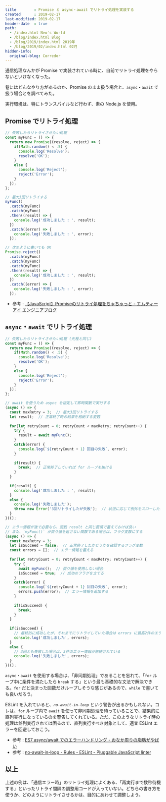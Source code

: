 ```yaml
---
title        : Promise と async・await でリトライ処理を実装する
created      : 2019-02-17
last-modified: 2019-02-17
header-date  : true
path:
  - /index.html Neo's World
  - /blog/index.html Blog
  - /blog/2019/index.html 2019年
  - /blog/2019/02/index.html 02月
hidden-info:
  original-blog: Corredor
---
```


通信処理なんかが Promise で実装されている時に、自前でリトライ処理をやらないといけなくなった。

巷にはどんなやり方があるのか、Promise のまま扱う場合と、`async`・`await` で扱う場合とを調べてみた。

実行環境は、特にトランスパイルなど行わず、素の Node.js を使用。

## Promise でリトライ処理

```javascript
// 失敗したらリトライさせたい処理
const myFunc = () => {
  return new Promise((resolve, reject) => {
    if(Math.random() < .5) {
      console.log('Resolve');
      resolve('OK');
    }
    else {
      console.log('Reject');
      reject('Error');
    }
  });
};

// 最大3回リトライする
myFunc()
  .catch(myFunc)
  .catch(myFunc)
  .then((result) => {
    console.log('成功しました : ', result);
  })
  .catch((error) => {
    console.log('失敗しました : ', error);
  });

// 次のように書いても OK
Promise.reject()
  .catch(myFunc)
  .catch(myFunc)
  .catch(myFunc)
  .then((result) => {
    console.log('成功しました : ', result);
  })
  .catch((error) => {
    console.log('失敗しました : ', error);
  });
```

- 参考 : [【JavaScript】Promiseのリトライ処理をちゃちゃっと - エムティーアイ エンジニアブログ](https://tech.mti.co.jp/entry/2017/09/19/205854)

## `async`・`await` でリトライ処理

```javascript
// 失敗したらリトライさせたい処理 (先程と同じ)
const myFunc = () => {
  return new Promise((resolve, reject) => {
    if(Math.random() < .5) {
      console.log('Resolve');
      resolve('OK');
    }
    else {
      console.log('Reject');
      reject('Error');
    }
  });
};

// await を使うため async を指定して即時関数で実行する
(async () => {
  const maxRetry = 3;  // 最大3回リトライする
  let result;  // 正常終了時の結果を格納する変数
  
  for(let retryCount = 0; retryCount < maxRetry; retryCount++) {
    try {
      result = await myFunc();
    }
    catch(error) {
      console.log(`${retryCount + 1} 回目の失敗`, error);
    }
    
    if(result) {
      break;  // 正常終了していれば for ループを抜ける
    }
  }
  
  if(result) {
    console.log('成功しました : ', result);
  }
  else {
    console.log('失敗しました');
    throw new Error('3回リトライしたが失敗');  // 状況に応じて例外をスローしたり…
  }
})();

// エラー情報が後で必要なら、変数 result と同じ要領で蓄えておけば良い
// また、`myFunc()` が戻り値を返さない関数である場合は、フラグ変数にする
(async () => {
  const maxRetry = 3;
  let isSucceed = false;  // 正常終了したかどうかを確認するフラグ変数
  const errors = [];  // エラー情報を蓄える
  
  for(let retryCount = 0; retryCount < maxRetry; retryCount++) {
    try {
      await myFunc();  // 戻り値を使用しない場合
      isSucceed = true;  // 成功のフラグを立てる
    }
    catch(error) {
      console.log(`${retryCount + 1} 回目の失敗`, error);
      errors.push(error);  // エラー情報を追加する
    }
    
    if(isSucceed) {
      break;
    }
  }
  
  if(isSucceed) {
    // 最終的に成功したが、それまでにリトライしていた場合は errors に最高2件のエラー情報が追加されることになる
    console.log('成功しました', errors);
  }
  else {
    // 3回とも失敗した場合は、3件のエラー情報が格納されている
    console.log('失敗しました', errors);
  }
})();
```

`async`・`await` を使用する場合は、「非同期処理」であることを忘れて、「`for` ループ中に条件を満たしたら `break` する」という最も基礎的な文法で解決できる。`for` だと決まった回数だけループしそうな感じがあるので、`while` で書いても良いだろう。

ESLint を入れていると、*`no-await-in-loop`* という警告が出るかもしれない。コレは、`for` ループ内で `await` を使って非同期処理を待っていることで、結果的に直列実行になっているのを警告してくれている。ただ、このようなリトライ時の処理は並列実行されては困るので、直列実行すべき対象として、適宜 ESLint エラーを回避しておこう。

- 参考 : [ES7 async/await でのエラーハンドリング - おなか周りの脂肪がやばい](https://hatz48.hatenablog.com/entry/2015/10/09/225610)
- 参考 : [no-await-in-loop - Rules - ESLint - Pluggable JavaScript linter](https://eslint.org/docs/rules/no-await-in-loop)

## 以上

上述の例は、「通信エラー時」のリトライ処理によくある、「再実行まで数秒待機する」といったリトライ間隔の調整用コードが入っていない。どちらの書き方を使うか、どのようにリトライさせるかは、目的にあわせて調整しよう。
